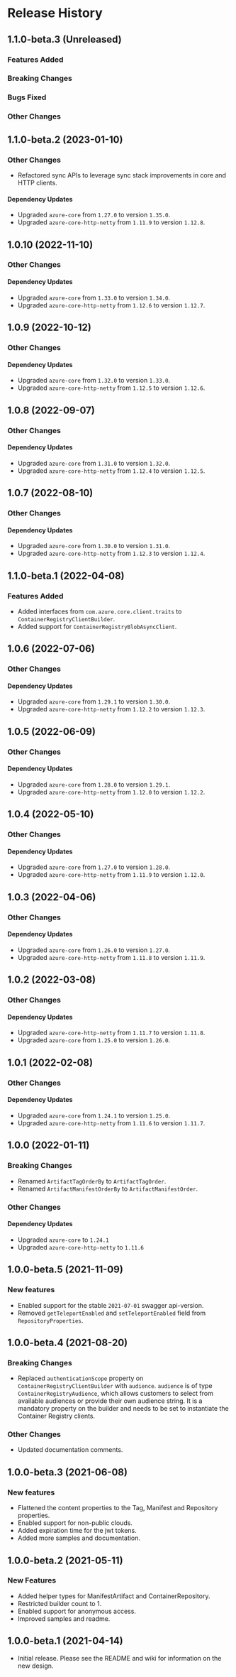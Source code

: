 # Release History

## 1.1.0-beta.3 (Unreleased)

### Features Added

### Breaking Changes

### Bugs Fixed

### Other Changes

## 1.1.0-beta.2 (2023-01-10)

### Other Changes
- Refactored sync APIs to leverage sync stack improvements in core and HTTP clients.

#### Dependency Updates

- Upgraded `azure-core` from `1.27.0` to version `1.35.0`.
- Upgraded `azure-core-http-netty` from `1.11.9` to version `1.12.8`.

## 1.0.10 (2022-11-10)

### Other Changes

#### Dependency Updates

- Upgraded `azure-core` from `1.33.0` to version `1.34.0`.
- Upgraded `azure-core-http-netty` from `1.12.6` to version `1.12.7`.

## 1.0.9 (2022-10-12)

### Other Changes

#### Dependency Updates

- Upgraded `azure-core` from `1.32.0` to version `1.33.0`.
- Upgraded `azure-core-http-netty` from `1.12.5` to version `1.12.6`.

## 1.0.8 (2022-09-07)

### Other Changes

#### Dependency Updates

- Upgraded `azure-core` from `1.31.0` to version `1.32.0`.
- Upgraded `azure-core-http-netty` from `1.12.4` to version `1.12.5`.

## 1.0.7 (2022-08-10)

### Other Changes

#### Dependency Updates

- Upgraded `azure-core` from `1.30.0` to version `1.31.0`.
- Upgraded `azure-core-http-netty` from `1.12.3` to version `1.12.4`.

## 1.1.0-beta.1 (2022-04-08)

### Features Added

- Added interfaces from `com.azure.core.client.traits` to `ContainerRegistryClientBuilder`.
- Added support for `ContainerRegistryBlobAsyncClient`.

## 1.0.6 (2022-07-06)

### Other Changes

#### Dependency Updates

- Upgraded `azure-core` from `1.29.1` to version `1.30.0`.
- Upgraded `azure-core-http-netty` from `1.12.2` to version `1.12.3`.

## 1.0.5 (2022-06-09)

### Other Changes

#### Dependency Updates

- Upgraded `azure-core` from `1.28.0` to version `1.29.1`.
- Upgraded `azure-core-http-netty` from `1.12.0` to version `1.12.2`.

## 1.0.4 (2022-05-10)

### Other Changes

#### Dependency Updates

- Upgraded `azure-core` from `1.27.0` to version `1.28.0`.
- Upgraded `azure-core-http-netty` from `1.11.9` to version `1.12.0`.

## 1.0.3 (2022-04-06)

### Other Changes

#### Dependency Updates

- Upgraded `azure-core` from `1.26.0` to version `1.27.0`.
- Upgraded `azure-core-http-netty` from `1.11.8` to version `1.11.9`.

## 1.0.2 (2022-03-08)

### Other Changes

#### Dependency Updates

- Upgraded `azure-core-http-netty` from `1.11.7` to version `1.11.8`.
- Upgraded `azure-core` from `1.25.0` to version `1.26.0`.

## 1.0.1 (2022-02-08)

### Other Changes

#### Dependency Updates

- Upgraded `azure-core` from `1.24.1` to version `1.25.0`.
- Upgraded `azure-core-http-netty` from `1.11.6` to version `1.11.7`.

## 1.0.0 (2022-01-11)

### Breaking Changes
 - Renamed `ArtifactTagOrderBy` to `ArtifactTagOrder`.
 - Renamed `ArtifactManifestOrderBy` to `ArtifactManifestOrder`.

### Other Changes

#### Dependency Updates
- Upgraded `azure-core` to `1.24.1`
- Upgraded `azure-core-http-netty` to `1.11.6`

## 1.0.0-beta.5 (2021-11-09)
### New features
- Enabled support for the stable `2021-07-01` swagger api-version.
- Removed `getTeleportEnabled` and `setTeleportEnabled` field from `RepositoryProperties`.

## 1.0.0-beta.4 (2021-08-20)
### Breaking Changes

- Replaced `authenticationScope` property on `ContainerRegistryClientBuilder` with `audience`.
  `audience` is of type `ContainerRegistryAudience`, which allows customers to select from available audiences or provide their own audience string.
  It is a mandatory property on the builder and needs to be set to instantiate the Container Registry clients.

### Other Changes

- Updated documentation comments.

## 1.0.0-beta.3 (2021-06-08)
### New features
- Flattened the content properties to the Tag, Manifest and Repository properties.
- Enabled support for non-public clouds.
- Added expiration time for the jwt tokens.
- Added more samples and documentation.


## 1.0.0-beta.2 (2021-05-11)
### New Features
- Added helper types for ManifestArtifact and ContainerRepository.
- Restricted builder count to 1.
- Enabled support for anonymous access.
- Improved samples and readme.

## 1.0.0-beta.1 (2021-04-14)
- Initial release. Please see the README and wiki for information on the new design.
